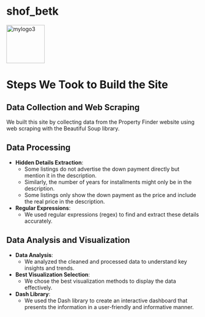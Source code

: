 <H1> shof_betk</H1>
<img src="https://github.com/user-attachments/assets/5f8f373f-5c50-4ed4-9c82-f06f24901341" alt="mylogo3" width="100" height="100">


# Steps We Took to Build the Site

## Data Collection and Web Scraping
We built this site by collecting data from the Property Finder website using web scraping with the Beautiful Soup library.

## Data Processing
- **Hidden Details Extraction**: 
  - Some listings do not advertise the down payment directly but mention it in the description.
  - Similarly, the number of years for installments might only be in the description.
  - Some listings only show the down payment as the price and include the real price in the description.
- **Regular Expressions**: 
  - We used regular expressions (regex) to find and extract these details accurately.

## Data Analysis and Visualization
- **Data Analysis**: 
  - We analyzed the cleaned and processed data to understand key insights and trends.
- **Best Visualization Selection**: 
  - We chose the best visualization methods to display the data effectively.
- **Dash Library**: 
  - We used the Dash library to create an interactive dashboard that presents the information in a user-friendly and informative manner.


